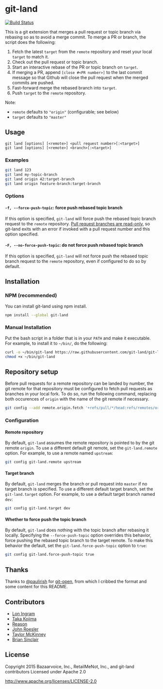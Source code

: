 # git-land
[![Build Status](https://travis-ci.org/git-land/git-land.svg?branch=master)](https://travis-ci.org/git-land/git-land)

This is a git extension that merges a pull request or topic branch via rebasing
so as to avoid a merge commit. To merge a PR or branch, the script does the
following:

1. Fetch the latest `target` from the `remote` repository and reset your local
   `target` to match it.
2. Check out the pull request or topic branch.
3. Start an interactive rebase of the PR or topic branch on `target`.
4. If merging a PR, append `[close #<PR number>]` to the last commit message so
   that Github will close the pull request when the merged commits are pushed.
5. Fast-forward merge the rebased branch into `target`.
6. Push `target` to the `remote` repository.

Note:

* `remote` defaults to `"origin"` (configurable; see below)
* `target` defaults to `"master"`

## Usage

```
git land [options] [<remote>] <pull request number>[:<target>]
git land [options] [<remote>] <branch>[:<target>]
```

### Examples

```sh
git land 123
git land my-topic-branch
git land origin 42:target-branch
git land origin feature-branch:target-branch
```

### Options

#### `-f, --force-push-topic`: force push rebased topic branch

If this option is specified, `git-land` will force push the rebased topic branch
request to the `remote` repository. [Pull request branches are
read-only][read-only-pulls], so git-land exits with an error if invoked with a
pull request number and this option specified.

#### `-F, --no-force-push-topic`: do not force push rebased topic branch

If this option is specified, `git-land` will not force push the rebased topic
branch request to the `remote` repository, even if configured to do so by
default.

## Installation

### NPM (recommended)

You can install git-land using npm install.
```sh
npm install --global git-land
```

### Manual Installation

Put the bash script in a folder that is in your `PATH` and make it executable.
For example, to install it to `~/bin/`, do the following:

```sh
curl -o ~/bin/git-land https://raw.githubusercontent.com/git-land/git-land/master/git-land
chmod +x ~/bin/git-land
```

## Repository setup

Before pull requests for a remote repository can be landed by number, the git
remote for that repository must be configured to fetch pull requests as branches
in your local fork. To do so, run the following command, replacing both
occurences of `origin` with the name of the git remote if necessary.

```sh
git config --add remote.origin.fetch '+refs/pull/*/head:refs/remotes/origin/pr/*'
```

### Configuration

#### Remote repository

By default, `git-land` assumes the remote repository is pointed to by the git
remote `origin`. To use a different default git remote, set the `git-land.remote`
option. For example, to use a remote named `upstream`:

```sh
git config git-land.remote upstream
```

#### Target branch

By default, `git-land` merges the branch or pull request into `master` if no
target branch is specified. To use a different default target branch, set the
`git-land.target` option. For example, to use a default target branch named
`dev`:

```sh
git config git-land.target dev
```

#### Whether to force push the topic branch

By default, `git-land` does nothing with the topic branch after rebasing it
locally. Specifying the `--force-push-topic` option overrides this behavior,
force pushing the rebased topic branch to the target remote. To make this
behavior the default, set the `git-land.force-push-topic` option to `true`:

```sh
git config git-land.force-push-topic true
```

## Thanks

Thanks to [@paulirish][paulirish] for [git-open](https://github.com/paulirish/git-open),
from which I cribbed the format and some content for this README.

## Contributors

- [Lon Ingram][lawnsea]
- [Taka Kojima][gigafied]
- [Reason][reason]
- [John Roesler][vvcephei]
- [Taylor McKinney][taylormck]
- [Brian Sinclair][brianarn]

## License

Copyright 2015 Bazaarvoice, Inc., RetailMeNot, Inc., and git-land contributors
Licensed under Apache 2.0

http://www.apache.org/licenses/LICENSE-2.0

[brianarn]: https://github.com/brianarn
[gigafied]: https://github.com/gigafied
[lawnsea]: https://github.com/lawnsea
[paulirish]: https://github.com/paulirish
[reason]: https://github.com/reason-bv
[taylormck]: https://github.com/taylormck
[vvcephei]: https://github.com/vvcephei

[read-only-pulls]: https://help.github.com/articles/checking-out-pull-requests-locally/#tips

